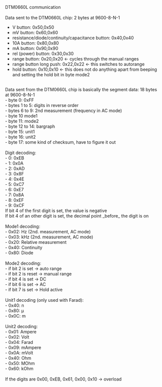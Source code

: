 DTM0660L communication <br />
<br />
Data sent to the DTM0660L chip: 2 bytes at 9600-8-N-1 <br />
- V button: 0x50,0x50 <br />
- mV button: 0x60,0x60 <br /> 
- resistance/diode/continuity/capacitance button: 0x40,0x40 <br />
- 10A button: 0x80,0x80 <br />
- mA button: 0x90,0x90 <br />
- rel (power) button: 0x30,0x30 <br />
- range button: 0x20,0x20 <- cycles through the manual ranges <br />
- range button long push: 0x22,0x22 <- this switches to autorange <br /> 
- hold button: 0x10,0x10 <- this does not do anything apart from beeping and setting the hold bit in byte mode2 <br />
 <br />
Data sent from the DTM0660L chip is basically the segment data: 18 bytes at 9600-8-N-1<br />
- byte 0: 0xFF <br />
- bytes 1 to 5: digits in reverse order <br />
- bytes 6 to 9: 2nd measurement (frequency in AC mode)<br />
- byte 10 mode1 <br />
- byte 11: mode2 <br />
- byte 12 to 14: bargraph<br />
- byte 15: unit1 <br />
- byte 16: unit2 <br />
- byte 17: some kind of checksum, have to figure it out <br />
<br />
Digit decoding: <br />
- 0: 0xEB <br />
- 1: 0x0A <br />
- 2: 0xAD <br />
- 3: 0x8F <br />
- 4: 0x4E <br />
- 5: 0xC7 <br />
- 6: 0xE7 <br />
- 7: 0x8A <br />
- 8: 0xEF <br />
- 9: 0xCF <br />
If bit 4 of the first digit is set, the value is negative <br />
If bit 4 of an other digit is set, the decimal point _before_ the digit is on <br />
<br />
Mode1 decoding: <br />
- 0x02: Hz (2nd. measurement, AC mode) <br />
- 0x03: kHz (2nd. measurement, AC mode) <br />
- 0x20: Relative measurement <br />
- 0x40: Continuity <br />
- 0x80: Diode <br />
<br />
Mode2 decoding: <br />
- if bit 2 is set -> auto range <br />
- if bit 2 is reset -> manual range <br />
- if bit 4 is set -> DC <br />
- if bit 6 is set -> AC <br />
- if bit 7 is set -> Hold active <br />
 <br />
Unit1 decoding (only used with Farad): <br />
- 0x40: n <br />
- 0x80: µ <br />
- 0x0C: m <br />
 <br />
Unit2 decoding: <br />
- 0x01: Ampere <br />
- 0x02: Volt <br />
- 0x04: Farad <br />
- 0x09: mAmpere <br />
- 0x0A: mVolt <br />
- 0x40: Ohm <br />
- 0x50: MOhm <br />
- 0x60: kOhm <br />
<br />
If the digits are 0x00, 0xEB, 0x61, 0x00, 0x10 -> overload
